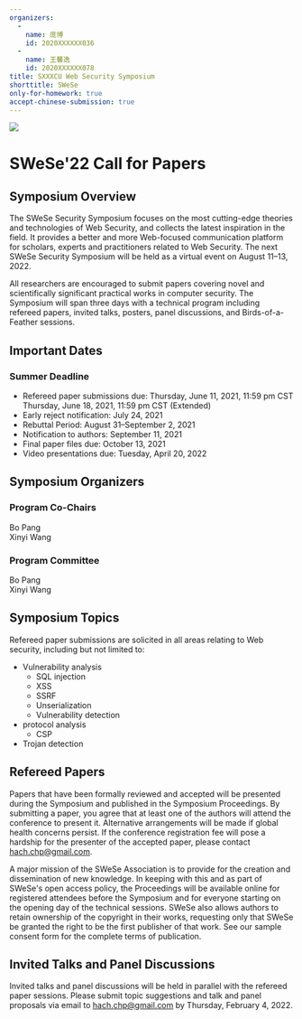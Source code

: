 ```yaml
---
organizers:
  -
    name: 庞博
    id: 2020XXXXXX036
  -
    name: 王馨逸
    id: 2020XXXXXX078
title: SXXXCU Web Security Symposium
shorttitle: SWeSe
only-for-homework: true
accept-chinese-submission: true
---
```


![](http://120.78.185.175/img/banner/websec.png)

# SWeSe'22 Call for Papers

## Symposium Overview

The SWeSe Security Symposium focuses on the most cutting-edge theories and technologies of Web Security, and collects the latest inspiration in the field. It provides a better and more Web-focused communication platform for scholars, experts and practitioners related to Web Security. The next SWeSe Security Symposium will be held as a virtual event on August 11–13, 2022.

All researchers are encouraged to submit papers covering novel and scientifically significant practical works in computer security. The Symposium will span three days with a technical program including refereed papers, invited talks, posters, panel discussions, and Birds-of-a-Feather sessions.

## Important Dates

### Summer Deadline

* Refereed paper submissions due: Thursday, June 11, 2021, 11:59 pm CST Thursday, June 18, 2021, 11:59 pm CST (Extended)
* Early reject notification: July 24, 2021
* Rebuttal Period: August 31–September 2, 2021
* Notification to authors: September 11, 2021
* Final paper files due: October 13, 2021
* Video presentations due: Tuesday, April 20, 2022

## Symposium Organizers

### Program Co-Chairs

Bo Pang  
Xinyi Wang

### Program Committee

Bo Pang  
Xinyi Wang

## Symposium Topics

Refereed paper submissions are solicited in all areas relating to Web security, including but not limited to:

* Vulnerability analysis
  + SQL injection
  + XSS
  + SSRF
  + Unserialization
  + Vulnerability detection
* protocol analysis
  + CSP
* Trojan detection

## Refereed Papers

Papers that have been formally reviewed and accepted will be presented during the Symposium and published in the Symposium Proceedings. By submitting a paper, you agree that at least one of the authors will attend the conference to present it. Alternative arrangements will be made if global health concerns persist. If the conference registration fee will pose a hardship for the presenter of the accepted paper, please contact hach.chp@gmail.com.

A major mission of the SWeSe Association is to provide for the creation and dissemination of new knowledge. In keeping with this and as part of SWeSe's open access policy, the Proceedings will be available online for registered attendees before the Symposium and for everyone starting on the opening day of the technical sessions. SWeSe also allows authors to retain ownership of the copyright in their works, requesting only that SWeSe be granted the right to be the first publisher of that work. See our sample consent form for the complete terms of publication.

## Invited Talks and Panel Discussions

Invited talks and panel discussions will be held in parallel with the refereed paper sessions. Please submit topic suggestions and talk and panel proposals via email to hach.chp@gmail.com by Thursday, February 4, 2022.
